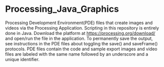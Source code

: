 # Processing_Java_Graphics
Processing Development Environment(PDE) files that create images and videos via the Processing Application. Scripting in this repository is entirely done in Java. Download the platform at https://processing.org/download/ and open/run the file in the application. To permanently save the output, see instructions in the PDE files about toggling the save() and saveFrame() protocols. PDE files contain the code and sample export images and video files are labeled with the same name followed by an underscore and a unique identifier. 
